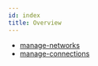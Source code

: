 ```yaml
---
id: index
title: Overview
---
```


* [manage-networks](manage-networks.md)
* [manage-connections](manage-connections.md)
